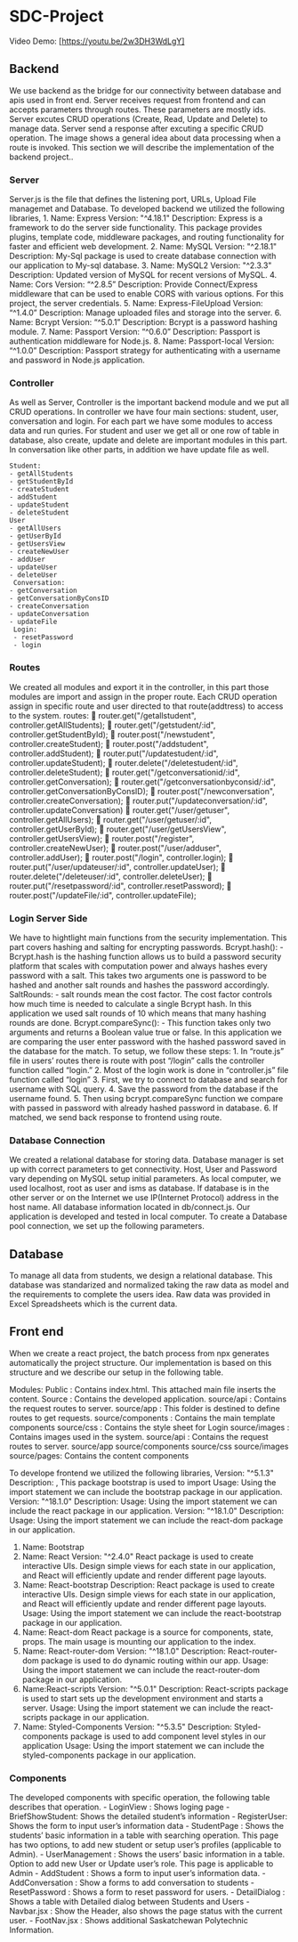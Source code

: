 # SDC-Project

Video Demo: [https://youtu.be/2w3DH3WdLgY]

##  Backend
We use backend as the bridge for our connectivity between database and apis used in front end. Server receives request from frontend and can accepts parameters through routes. These parameters are mostly ids. Server excutes CRUD operations (Create, Read, Update and Delete) to manage data. Server send a response after excuting a specific CRUD operation. The image shows a general idea about data processing when a route is invoked. This section we will describe the implementation of the backend project..

### Server
Server.js is the file that defines the listening port, URLs, Upload File managemet and Database. To developed backend we utilized the following libraries,
    1. Name: Express
    Version: "^4.18.1" Description:
     Express is a framework to do the server side functionality. This
    package provides plugins, template code, middleware packages, and routing
    functionality for faster and efficient web development.
    2. Name: MySQL
     Version: "^2.18.1"
    Description: My-Sql package is used to create database connection with our application to My-sql database.
    3. Name: MySQL2
    Version: "^2.3.3"
    Description: Updated version of MySQL for recent versions of MySQL.
    4. Name: Cors
    Version: “^2.8.5”
    Description: Provide Connect/Express middleware that can be used to enable CORS with various options. For this project, the server credentials.
    5. Name: Express-FileUpload
    Version: “^1.4.0”
    Description: Manage uploaded files and storage into the server.
    6. Name: Bcrypt
    Version: “^5.0.1”
    Description: Bcrypt is a password hashing module.
    7. Name: Passport
    Version: “^0.6.0”
    Description: Passport is authentication middleware for Node.js.
    8. Name: Passport-local
    Version: “^1.0.0”
    Description: Passport strategy for authenticating with a username and password in Node.js application.

### Controller
As well as Server, Controller is the important backend module and we put all CRUD operations. In controller we have four main sections: student, user, conversation and login. For each part we have some modules to access data and run quries. For student and user we get all or one row of table in database, also create, update and delete are important modules in this part. In conversation like other parts, in addition we have update file as well.

    Student:
    - getAllStudents 
    - getStudentById 
    - createStudent
    - addStudent
    - updateStudent 
    - deleteStudent
    User
    - getAllUsers
    - getUserById
    - getUsersView
    - createNewUser 
    - addUser
    - updateUser
    - deleteUser
     Conversation:
    - getConversation
    - getConversationByConsID 
    - createConversation
    - updateConversation
    - updateFile
     Login:
     - resetPassword 
     - login


### Routes
We created all modules and export it in the controller, in this part those modules are import and assign in the proper route. Each CRUD operation assign in specific route and user directed to that route(addtress) to access to the system.
routes:
       router.get("/getallstudent", controller.getAllStudents);
       router.get("/getstudent/:id", controller.getStudentById);
       router.post("/newstudent", controller.createStudent);
       router.post("/addstudent", controller.addStudent);
       router.put("/updatestudent/:id", controller.updateStudent);
       router.delete("/deletestudent/:id", controller.deleteStudent);
       router.get("/getconversationid/:id", controller.getConversation);
       router.get("/getconversationbyconsid/:id", controller.getConversationByConsID);
       router.post("/newconversation", controller.createConversation);
       router.put("/updateconversation/:id", controller.updateConversation)
       router.get("/user/getuser", controller.getAllUsers);
       router.get("/user/getuser/:id", controller.getUserById);
       router.get("/user/getUsersView", controller.getUsersView);
       router.post("/register", controller.createNewUser);
       router.post("/user/adduser", controller.addUser);
       router.post("/login", controller.login);
       router.put("/user/updateuser/:id", controller.updateUser);
       router.delete("/deleteuser/:id", controller.deleteUser);
       router.put("/resetpassword/:id", controller.resetPassword);
       router.post("/updateFile/:id", controller.updateFile);


### Login Server Side
We have to hightlight main functions from the security implementation. This part covers hashing and salting for encrypting passwords.
Bcrypt.hash(): -Bcrypt.hash is the hashing function allows us to build a password security platform that scales with computation power and always hashes every password with a salt.
This takes two arguments one is password to be hashed and another salt rounds and hashes the password accordingly.
SaltRounds: - salt rounds mean the cost factor. The cost factor controls how much time is needed to calculate a single Bcrypt hash. In this application we used salt rounds of 10 which means that many hashing rounds are done.
Bcrypt.compareSync(): - This function takes only two arguments and returns a Boolean value true or false. In this application we are comparing the user enter password with the hashed password saved in the database for the match.
   To setup, we follow these steps:
    1. In “route.js” file in users’ routes there is route with post “/login” calls the controller function called “login.”
    2. Most of the login work is done in “controller.js” file function called “login”
    3. First, we try to connect to database and search for username with SQL query.
    4. Save the password from the database if the username found.
    5. Then using bcrypt.compareSync function we compare with passed in password with
    already hashed password in database.
    6. If matched, we send back response to frontend using route.

### Database Connection
We created a relational database for storing data. Database manager is set up with correct parameters to get connectivity. Host, User and Password vary depending on MySQL setup initial parameters. As local computer, we used localhost, root as user and isms as database. If database is in the other server or on the Internet we use IP(Internet Protocol) address in the host name. All database information located in db/connect.js.
Our application is developed and tested in local computer. To create a Database pool connection, we set up the following parameters.


## Database
To manage all data from students, we design a relational database. This database was standarized and normalized taking the raw data as model and the requirements to complete the users idea. Raw data was provided in Excel Spreadsheets which is the current data.

## Front end
When we create a react project, the batch process from npx generates automatically the project structure. Our implementation is based on this structure and we describe our setup in the following table.

Modules: 
    Public      : Contains index.html. This attached main file inserts the content.
    Source      : Contains the developed application.
    source/api  :  Contains the request routes to server.
    source/app  : This folder is destined to define routes to get requests.
    source/components : Contains the main template components
    source/css  : Contains the style sheet for Login
    source/images     : Contains images used in the system.
    source/api  :  Contains the request routes to server. source/app source/components source/css source/images 
    source/pages: Contains the content components


To develope frontend we utilized the following libraries,
Version: "^5.1.3" Description:
, This package bootstrap is used to import
Usage: Using the import statement we can include the bootstrap package in our application.
Version: "^18.1.0" Description:
Usage: Using the import statement we can include the react package in our application.
Version: "^18.1.0" Description:
Usage: Using the import statement we can include the react-dom package in our application.
1. Name: Bootstrap
2. Name: React
 Version: "^2.4.0"
React package is used to create interactive UIs. Design simple views for
each state in our application, and React will efficiently update and render different
page layouts.
3. Name: React-bootstrap
 Description:
React package is used to create interactive UIs. Design simple views for
each state in our application, and React will efficiently update and render different
page layouts.
Usage: Using the import statement we can include the react-bootstrap package in our application.
4. Name: React-dom
 React package is a source for components, state, props.
The main usage is mounting our application to the index.
5. Name: React-router-dom
Version: "^18.1.0"
Description: React-router- dom package is used to do dynamic routing within our app.
Usage: Using the import statement we can include the react-router-dom package in
our application.
6. Name:React-scripts
Version: "^5.0.1"
Description: React-scripts package is used to start sets up the development environment and starts a server.
Usage: Using the import statement we can include the react-scripts package in our application.
7. Name: Styled-Components
Version: "^5.3.5"
Description: Styled-components package is used to add component level styles in
our application
Usage: Using the import statement we can include the styled-components package in our application.

### Components
The developed components with specific operation, the following table describes that operation.
      - LoginView  : Shows loging page
      - BriefShowStudent: Shows the detailed student’s information 
      - RegisterUser: Shows the form to input user’s information data
      - StudentPage : Shows the students’ basic information in a table with searching operation. This page has two options, to add new student or setup user’s profiles (applicable to Admin).
      - UserManagement : Shows the users’ basic information in a table. Option to add new User or Update user’s role. This page is applicable to Admin
      - AddStudent : Shows a form to input user’s information data.
      - AddConversation : Show a forms to add conversation to students
      - ResetPassword : Shows a form to reset password for users.
      - DetailDialog : Shows a table with Detailed dialog between Students and Users
      - Navbar.jsx : Show the Header, also shows the page status with the current user.
      - FootNav.jsx : Shows additional Saskatchewan Polytechnic Information.
